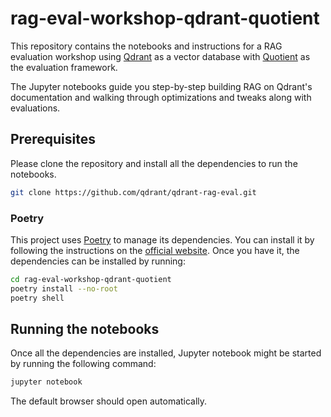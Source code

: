 # rag-eval-workshop-qdrant-quotient

This repository contains the notebooks and instructions for a RAG evaluation workshop using [Qdrant](https://qdrant.tech/) as a vector database with [Quotient](https://www.quotientai.co/) as the evaluation framework.

The Jupyter notebooks guide you step-by-step building RAG on Qdrant's documentation and walking through optimizations and tweaks along with evaluations.

## Prerequisites

Please clone the repository and install all the dependencies to run the notebooks.

```bash
git clone https://github.com/qdrant/qdrant-rag-eval.git
```

### Poetry

This project uses [Poetry](https://python-poetry.org/) to manage its dependencies. You can install it by following the instructions on the [official website](https://python-poetry.org/docs/#installation).
Once you have it, the dependencies can be installed by running:

```bash
cd rag-eval-workshop-qdrant-quotient
poetry install --no-root
poetry shell
```

## Running the notebooks

Once all the dependencies are installed, Jupyter notebook might be started by running the following command:

```bash
jupyter notebook
```

The default browser should open automatically.
